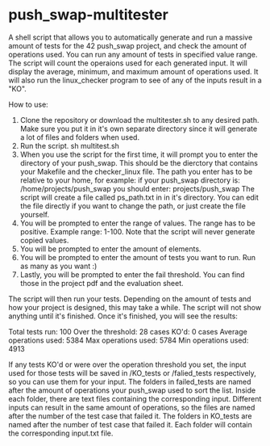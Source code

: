 # push_swap-multitester
A shell script that allows you to automatically generate and run a massive amount of tests for the 42 push_swap project, and check the amount of operations used.
You can run any amount of tests in specified value range. The script will count the operaions used for each generated input. It will display the average, minimum, and maximum amount of operations used. It will also run the linux_checker program to see of any of the inputs result in a "KO".

How to use:
1. Clone the repository or download the multitester.sh to any desired path. Make sure you put it in it's own separate directory since it will generate a lot of files and folders when used.
2. Run the script.
  sh multitest.sh
3. When you use the script for the first time, it will prompt you to enter the directory of your push_swap. This should be the dierctory that contains your Makefile and the checker_linux file.
   The path you enter has to be relative to your home, for example:
   if your push_swap directory is: /home/projects/push_swap
   you should enter: projects/push_swap
   The script will create a file called ps_path.txt in in it's directory. You can edit the file directly if you want to change the path, or just create the file yourself.
5. You will be prompted to enter the range of values. The range has to be positive. Example range: 1-100. Note that the script will never generate copied values.
6. You will be prompted to enter the amount of elements.
7. You will be prompted to enter the amount of tests you want to run. Run as many as you want :)
8. Lastly, you will be prompted to enter the fail threshold. You can find those in the project pdf and the evaluation sheet.
 
The script will then run your tests. Depending on the amount of tests and how your project is designed, this may take a while. The script will not show anything until it's finished.
Once it's finished, you will see the results:

Total tests run: 100
Over the threshold: 28 cases
KO'd: 0 cases
Average operations used: 5384
Max operations used: 5784
Min operations used: 4913

If any tests KO'd or were over the operation threshold you set, the input used for those tests will be saved in /KO_tests or /falied_tests respectively, so you can use them for your input.
The folders in failed_tests are named after the amount of operations your push_swap used to sort the list. Inside each folder, there are text files containing the corresponding input. Different inputs can result in the same amount of operations, so the files are named after the number of the test case that failed it.
The folders in KO_tests are named after the number of test case that failed it. Each folder will contain the corresponding input.txt file.
